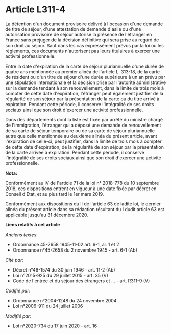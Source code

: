 # Article L311-4

La détention d'un document provisoire délivré à l'occasion d'une demande de titre de séjour, d'une attestation de demande
d'asile ou d'une autorisation provisoire de séjour autorise la présence de l'étranger en France sans préjuger de la décision
définitive qui sera prise au regard de son droit au séjour. Sauf dans les cas expressément prévus par la loi ou les
règlements, ces documents n'autorisent pas leurs titulaires à exercer une activité professionnelle.

Entre la date d'expiration de la carte de séjour pluriannuelle d'une durée de quatre ans mentionnée au premier alinéa de
l'article L. 313-18, de la carte de résident ou d'un titre de séjour d'une durée supérieure à un an prévu par une stipulation
internationale et la décision prise par l'autorité administrative sur la demande tendant à son renouvellement, dans la limite
de trois mois à compter de cette date d'expiration, l'étranger peut également justifier de la régularité de son séjour par la
présentation de la carte ou du titre arrivé à expiration. Pendant cette période, il conserve l'intégralité de ses droits
sociaux ainsi que son droit d'exercer une activité professionnelle.

Dans des départements dont la liste est fixée par arrêté du ministre chargé de l'immigration, l'étranger qui a déposé une
demande de renouvellement de sa carte de séjour temporaire ou de sa carte de séjour pluriannuelle autre que celle mentionnée
au deuxième alinéa du présent article, avant l'expiration de celle-ci, peut justifier, dans la limite de trois mois à compter
de cette date d'expiration, de la régularité de son séjour par la présentation de la carte arrivée à expiration. Pendant
cette période, il conserve l'intégralité de ses droits sociaux ainsi que son droit d'exercer une activité professionnelle.

**Nota:**

Conformément au IV de l'article 71 de la loi n° 2018-778 du 10 septembre 2018, ces dispositions entrent en vigueur à une date
fixée par décret en Conseil d'Etat, et au plus tard le 1er mars 2019.

Conformément aux dispositions du II de l'article 63 de ladite loi, le dernier alinéa du présent article dans sa rédaction
résultant du I dudit article 63 est applicable jusqu'au 31 décembre 2020.

**Liens relatifs à cet article**

_Anciens textes_:

  - Ordonnance 45-2658 1945-11-02 art. 6-1, al. 1 et 2
  - Ordonnance n°45-2658 du 2 novembre 1945 - art. 6-1 (Ab)

_Cité par_:

  - Décret n°46-1574 du 30 juin 1946 - art. 11-2 (Ab)
  - Loi n°2015-925 du 29 juillet 2015 - art. 35 (V)
  - Code de l'entrée et du séjour des étrangers et ... - art. R311-9 (V)

_Codifié par_:

  - Ordonnance n°2004-1248 du 24 novembre 2004
  - Loi n°2006-911 du 24 juillet 2006

_Modifié par_:

  - Loi n°2020-734 du 17 juin 2020 - art. 16
